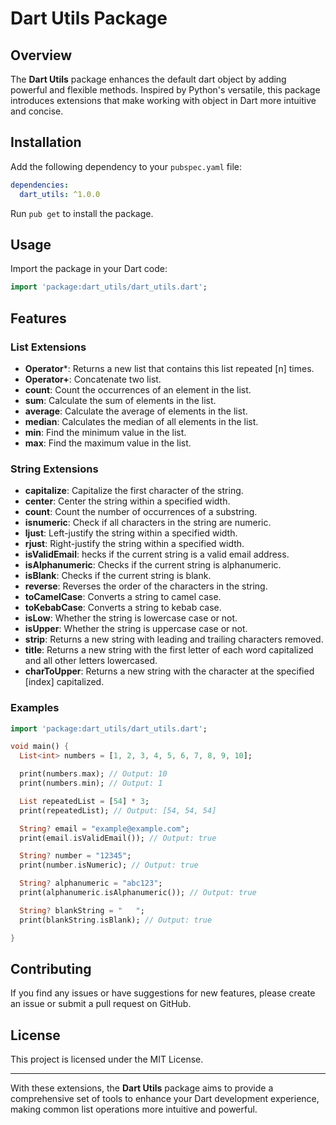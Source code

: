 # Dart Utils Package

## Overview

The **Dart Utils** package enhances the default dart object by adding powerful and flexible methods. Inspired by Python's versatile, this package introduces extensions that make working with object in Dart more intuitive and concise.

## Installation

Add the following dependency to your `pubspec.yaml` file:

```yaml
dependencies:
  dart_utils: ^1.0.0
```

Run `pub get` to install the package.

## Usage

Import the package in your Dart code:

```dart
import 'package:dart_utils/dart_utils.dart';
```

## Features

### List Extensions
- **Operator***: Returns a new list that contains this list repeated [n] times.
- **Operator+**: Concatenate two list.
- **count**: Count the occurrences of an element in the list.
- **sum**: Calculate the sum of elements in the list.
- **average**: Calculate the average of elements in the list.
- **median**: Calculates the median of all elements in the list.
- **min**: Find the minimum value in the list.
- **max**: Find the maximum value in the list.

### String Extensions
- **capitalize**: Capitalize the first character of the string.
- **center**: Center the string within a specified width.
- **count**: Count the number of occurrences of a substring.
- **isnumeric**: Check if all characters in the string are numeric.
- **ljust**: Left-justify the string within a specified width.
- **rjust**: Right-justify the string within a specified width.
- **isValidEmail**: hecks if the current string is a valid email address.
- **isAlphanumeric**: Checks if the current string is alphanumeric.
- **isBlank**: Checks if the current string is blank.
- **reverse**: Reverses the order of the characters in the string.
- **toCamelCase**: Converts a string to camel case.
- **toKebabCase**: Converts a string to kebab case.
- **isLow**: Whether the string is lowercase case or not.
- **isUpper**: Whether the string is uppercase case or not.
- **strip**: Returns a new string with leading and trailing characters removed.
- **title**: Returns a new string with the first letter of each word capitalized and all other letters lowercased.
- **charToUpper**: Returns a new string with the character at the specified [index] capitalized.

### Examples

```dart
import 'package:dart_utils/dart_utils.dart';

void main() {
  List<int> numbers = [1, 2, 3, 4, 5, 6, 7, 8, 9, 10];

  print(numbers.max); // Output: 10
  print(numbers.min); // Output: 1

  List repeatedList = [54] * 3;
  print(repeatedList); // Output: [54, 54, 54]

  String? email = "example@example.com";
  print(email.isValidEmail()); // Output: true

  String? number = "12345";
  print(number.isNumeric); // Output: true

  String? alphanumeric = "abc123";
  print(alphanumeric.isAlphanumeric()); // Output: true

  String? blankString = "   ";
  print(blankString.isBlank); // Output: true

}
```


## Contributing

If you find any issues or have suggestions for new features, please create an issue or submit a pull request on GitHub.

## License

This project is licensed under the MIT License.

---

With these extensions, the **Dart Utils** package aims to provide a comprehensive set of tools to enhance your Dart development experience, making common list operations more intuitive and powerful.
